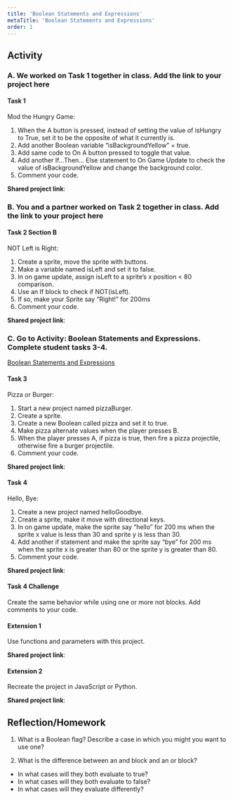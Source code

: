 ```yaml
---
title: 'Boolean Statements and Expressions'
metaTitle: 'Boolean Statements and Expressions'
order: 1
---
```


## Activity

### A. We worked on Task 1 together in class. Add the link to your project here

#### Task 1

Mod the Hungry Game:

1. When the A button is pressed, instead of setting the value of isHungry to True, set it to be the opposite of what it currently is. 
2. Add another Boolean variable “isBackgroundYellow” = true. 
3. Add same code to On A button pressed to toggle that value. 
4. Add another If...Then… Else statement to On Game Update to check the value of isBackgroundYellow and change the background color. 
5. Comment your code.

**Shared project link**:

### B. You and a partner worked on Task 2 together in class. Add the link to your project here

#### Task 2 Section B

NOT Left is Right:

1. Create a sprite, move the sprite with buttons.
2. Make a variable named isLeft and set it to false.
3. In on game update, assign isLeft to a sprite’s x position < 80 comparison.
4. Use an If block to check if NOT(isLeft).
5. If so, make your Sprite say “Right!” for 200ms
6. Comment your code.

**Shared project link**:

### C. Go to Activity: Boolean Statements and Expressions. Complete student tasks 3-4.

[Boolean Statements and Expressions]()

#### Task 3

Pizza or Burger:

1. Start a new project named pizzaBurger.
2. Create a sprite.
3. Create a new Boolean called pizza and set it to true.
4. Make pizza alternate values when the player presses B.
5. When the player presses A, if pizza is true, then fire a pizza projectile, otherwise fire a burger projectile.
6. Comment your code.

**Shared project link**:

#### Task 4

Hello, Bye:

1. Create a new project named helloGoodbye.
2. Create a sprite, make it move with directional keys.
3. In on game update, make the sprite say “hello” for 200 ms when the sprite x value is less than 30 and sprite y is less than 30.
4. Add another if statement and make the sprite say “bye” for 200 ms when the sprite x is greater than 80 or the sprite y is greater than 80.
5. Comment your code.

**Shared project link**:

#### Task 4 Challenge

Create the same behavior while using one or more not blocks.
Add comments to your code.

#### Extension 1

Use functions and parameters with this project.

**Shared project link**:

#### Extension 2

Recreate the project in JavaScript or Python.

**Shared project link**:

## Reflection/Homework

1. What is a Boolean flag? Describe a case in which you might you want to use one?

2. What is the difference between an and block and an or block?

* In what cases will they both evaluate to true?
* In what cases will they both evaluate to false?
* In what cases will they evaluate differently?